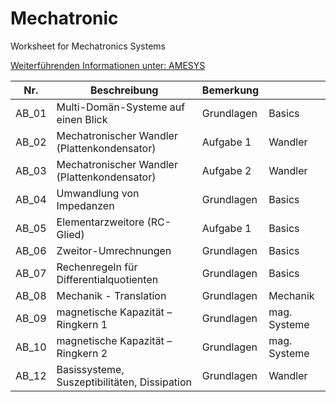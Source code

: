 # Mechatronic
Worksheet for Mechatronics Systems

[Weiterführenden Informationen unter: AMESYS](https://www.amesys.de)

|Nr.  |Beschreibung   |Bemerkung   |   |
|---|---|---|---|
|AB_01|Multi-Domän-Systeme auf einen Blick             |Grundlagen  |Basics    |
|AB_02|Mechatronischer Wandler (Plattenkondensator)    |Aufgabe 1   |Wandler   |
|AB_03|Mechatronischer Wandler (Plattenkondensator)	   |Aufgabe 2	|Wandler   |
|AB_04|Umwandlung von Impedanzen	                   |Grundlagen	|Basics    |
|AB_05|Elementarzweitore (RC-Glied)					   |Aufgabe 1	|Basics    |
|AB_06|Zweitor-Umrechnungen							   |Grundlagen	|Basics    |
|AB_07|Rechenregeln für Differentialquotienten		   |Grundlagen	|Basics    |
|AB_08|Mechanik - Translation						   |Grundlagen	|Mechanik  |
|AB_09|magnetische Kapazität – Ringkern 1			   |Grundlagen	|mag. Systeme|
|AB_10|magnetische Kapazität – Ringkern 2			   |Grundlagen	|mag. Systeme|
|AB_12|Basissysteme, Suszeptibilitäten, Dissipation	   |Grundlagen	|Wandler   |



